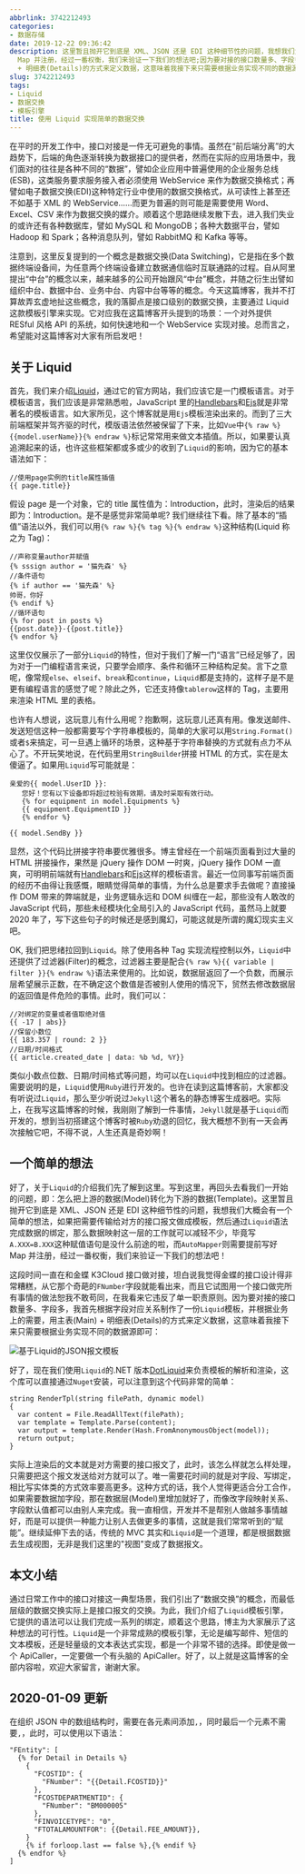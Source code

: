 ```yaml
---
abbrlink: 3742212493
categories:
- 数据存储
date: 2019-12-22 09:36:42
description: 这里暂且抛开它到底是 XML、JSON 还是 EDI 这种细节性的问题，我想我们大概会有一个简单的想法，如果把需要传输给对方的接口报文做成模板，然后通过`Liquid`语法完成数据的绑定，那么数据映射这一层的工作就可以减轻不少，毕竟写`A.XXX=B.XXX`这种赋值语句是没什么前途的啦，而`AutoMapper`则需要提前写好
  Map 并注册，经过一番权衡，我们来验证一下我们的想法吧;因为要对接的接口数量多、字段多，我首先根据字段对应关系制作了一份`Liquid`模板，并根据业务上的需要，用主表(Main)
  + 明细表(Details)的方式来定义数据，这意味着我接下来只需要根据业务实现不同的数据源即可：;为此，我们介绍了`Liquid`模板引擎，它提供的语法可以让我们完成一系列的绑定，顺着这个思路，博主为大家展示了这种想法的可行性
slug: 3742212493
tags:
- Liquid
- 数据交换
- 模板引擎
title: 使用 Liquid 实现简单的数据交换
---
```


在平时的开发工作中，接口对接是一件无可避免的事情。虽然在“前后端分离”的大趋势下，后端的角色逐渐转换为数据接口的提供者，然而在实际的应用场景中，我们面对的往往是各种不同的“数据”，譬如企业应用中普遍使用的企业服务总线(ESB)，这类服务要求服务接入者必须使用 WebService 来作为数据交换格式；再譬如电子数据交换(EDI)这种特定行业中使用的数据交换格式，从可读性上甚至还不如基于 XML 的 WebService……而更为普遍的则可能是需要使用 Word、Excel、CSV 来作为数据交换的媒介。顺着这个思路继续发散下去，进入我们失业的或许还有各种数据库，譬如 MySQL 和 MongoDB；各种大数据平台，譬如 Hadoop 和 Spark；各种消息队列，譬如 RabbitMQ 和 Kafka 等等。

注意到，这里反复提到的一个概念是数据交换(Data Switching)，它是指在多个数据终端设备间，为任意两个终端设备建立数据通信临时互联通路的过程。自从阿里提出“中台”的概念以来，越来越多的公司开始跟风“中台”概念，并随之衍生出譬如组织中台、数据中台、业务中台、内容中台等等的概念。今天这篇博客，我并不打算故弄玄虚地扯这些概念，我的落脚点是接口级别的数据交换，主要通过 Liquid 这款模板引擎来实现。它对应我在这篇博客开头提到的场景：一个对外提供 RESful 风格 API 的系统，如何快速地和一个 WebService 实现对接。总而言之，希望能对这篇博客对大家有所启发吧！

## 关于 Liquid

首先，我们来介绍[Liquid](https://shopify.github.io/liquid)，通过它的官方网站，我们应该它是一门模板语言。对于模板语言，我们应该是非常熟悉啦，JavaScript 里的[Handlebars](https://handlebarjs.com)和[Ejs](https://ejs.bootcss.com)就是非常著名的模板语言。如大家所见，这个博客就是用`Ejs`模板渲染出来的。而到了三大前端框架并驾齐驱的时代，模版语法依然被保留了下来，比如`Vue`中`{% raw %}{{model.userName}}{% endraw %}`标记常常用来做文本插值。所以，如果要认真追溯起来的话，也许这些框架都或多或少的收到了`Liquid`的影响，因为它的基本语法如下：

```plain
//使用page实例的title属性插值
{{ page.title}}
```

假设 page 是一个对象，它的 title 属性值为：Introduction，此时，渲染后的结果即为：Introduction。是不是感觉非常简单呢? 我们继续往下看。除了基本的“插值”语法以外，我们可以用`{% raw %}{% tag %}{% endraw %}`这种结构(Liquid 称之为 Tag)：

```plain
//声称变量author并赋值
{% sssign author = '猫先森' %}
//条件语句
{% if author == '猫先森' %}
帅哥，你好
{% endif %}
//循环语句
{% for post in posts %}
{{post.date}}-{{post.title}}
{% endfor %}
```

这里仅仅展示了一部分`Liquid`的特性，但对于我们了解一门“语言”已经足够了，因为对于一门编程语言来说，只要学会顺序、条件和循环三种结构足矣。言下之意呢，像常规`else`、`elseif`、`break`和`continue`，`Liquid`都是支持的，这样子是不是更有编程语言的感觉了呢？除此之外，它还支持像`tablerow`这样的 Tag，主要用来渲染 HTML 里的表格。

也许有人想说，这玩意儿有什么用呢？抱歉啊，这玩意儿还真有用。像发送邮件、发送短信这种一般都需要写个字符串模板的，简单的大家可以用`String.Format()`或者`$`来搞定，可一旦遇上循环的场景，这种基于字符串替换的方式就有点力不从心了。不开玩笑地说，在代码里用`StringBuilder`拼接 HTML 的方式，实在是太傻逼了。如果用`Liquid`写可能就是：

```plain
亲爱的{{ model.UserID }}:
   您好！您有以下设备即将超过校验有效期，请及时采取有效行动。
   {% for equipment in model.Equipments %}
   {{ equipment.EquipmentID }}
   {% endfor %}
   
{{ model.SendBy }}
```

显然，这个代码比拼接字符串要优雅很多。博主曾经在一个前端页面看到过大量的 HTML 拼接操作，果然是 jQuery 操作 DOM 一时爽，jQuery 操作 DOM 一直爽，可明明前端就有[Handlebars](https://handlebarjs.com)和[Ejs](https://ejs.bootcss.com)这样的模板语言。最近一位同事写前端页面的经历不由得让我感慨，眼睛觉得简单的事情，为什么总是要求手去做呢？直接操作 DOM 带来的弊端就是，业务逻辑永远和 DOM 纠缠在一起，那些没有人敢改的 JavaScript 代码，那些未经模块化全局引入的 JavaScript 代码，虽然马上就要 2020 年了，写下这些句子的时候还是感到魔幻，可能这就是所谓的魔幻现实主义吧。

OK, 我们把思绪拉回到`Liquid`。除了使用各种 Tag 实现流程控制以外，`Liquid`中还提供了过滤器(Filter)的概念，过滤器主要是配合`{% raw %}{{ variable | filter }}{% endraw %}`语法来使用的。比如说，数据层返回了一个负数，而展示层希望展示正数，在不确定这个数值是否被别人使用的情况下，贸然去修改数据层的返回值是件危险的事情。此时，我们可以：

```plain
//对绑定的变量或者值取绝对值
{{ -17 | abs}}
//保留小数位
{{ 183.357 | round: 2 }}
//日期/时间格式
{{ article.created_date | data: %b %d, %Y}}
```

类似小数点位数、日期/时间格式等问题，均可以在`Liquid`中找到相应的过滤器。需要说明的是，`Liquid`使用`Ruby`进行开发的。也许在读到这篇博客前，大家都没有听说过`Liquid`，那么至少听说过`Jekyll`这个著名的静态博客生成器吧。实际上，在我写这篇博客的时候，我刚刚了解到一件事情，`Jekyll`就是基于`Liquid`而开发的，想到当初搭建这个博客时被`Ruby`劝退的回忆，我大概想不到有一天会再次接触它吧，不得不说，人生还真是奇妙啊！

## 一个简单的想法

好了，关于`Liquid`的介绍我们先了解到这里。写到这里，再回头去看我们一开始的问题，即：怎么把上游的数据(Model)转化为下游的数据(Template)。这里暂且抛开它到底是 XML、JSON 还是 EDI 这种细节性的问题，我想我们大概会有一个简单的想法，如果把需要传输给对方的接口报文做成模板，然后通过`Liquid`语法完成数据的绑定，那么数据映射这一层的工作就可以减轻不少，毕竟写`A.XXX=B.XXX`这种赋值语句是没什么前途的啦，而`AutoMapper`则需要提前写好 Map 并注册，经过一番权衡，我们来验证一下我们的想法吧！

这段时间一直在和金蝶 K3Cloud 接口做对接，坦白说我觉得金蝶的接口设计得非常糟糕，从它那个奇葩的`FNumber`字段就能看出来，而且它试图用一个接口做完所有事情的做法恕我不敢苟同，在我看来它违反了单一职责原则。因为要对接的接口数量多、字段多，我首先根据字段对应关系制作了一份`Liquid`模板，并根据业务上的需要，用主表(Main) + 明细表(Details)的方式来定义数据，这意味着我接下来只需要根据业务实现不同的数据源即可：

![基于Liquid的JSON报文模板](https://i.loli.net/2019/12/23/HABb1GTJ3NCwedR.png)


好了，现在我们使用`Liquid`的.NET 版本[DotLiquid](http://dotliquidmarkup.org)来负责模板的解析和渲染，这个库可以直接通过`Nuget`安装，可以注意到这个代码非常的简单：

```CSharp
string RenderTpl(string filePath, dynamic model)
{
  var content = File.ReadAllText(filePath);
  var template = Template.Parse(content);
  var output = template.Render(Hash.FromAnonymousObject(model));
  return output;
}
```

实际上渲染后的文本就是对方需要的接口报文了，此时，该怎么样就怎么样处理，只需要把这个报文发送给对方就可以了。唯一需要花时间的就是对字段、写绑定，相比写实体类的方式效率要高更多。这种方式的话，我个人觉得更适合分工合作，如果需要数据加字段，那在数据层(Model)里增加就好了，而像改字段映射关系、字段默认值都可以由别人来完成。我一直相信，开发并不是帮别人做越多事情越好，而是可以提供一种能力让别人去做更多的事情，这就是我们常常听到的“赋能”。继续延伸下去的话，传统的 MVC 其实和`Liquid`是一个道理，都是根据数据去生成视图，无非是我们这里的"视图"变成了数据报文。

## 本文小结
通过日常工作中的接口对接这一典型场景，我们引出了“数据交换”的概念，而最低层级的数据交换实际上是接口报文的交换。为此，我们介绍了`Liquid`模板引擎，它提供的语法可以让我们完成一系列的绑定，顺着这个思路，博主为大家展示了这种想法的可行性。`Liquid`是一个非常成熟的模板引擎，无论是编写邮件、短信的文本模板，还是轻量级的文本表达式实现，都是一个非常不错的选择。即使是做一个 ApiCaller，一定要做一个有头脑的 ApiCaller。好了，以上就是这篇博客的全部内容啦，欢迎大家留言，谢谢大家。

## 2020-01-09 更新
在组织 JSON 中的数组结构时，需要在各元素间添加`,`，同时最后一个元素不需要`,`，此时，可以使用以下语法：
```plain
"FEntity": [
  {% for Detail in Details %}
    {
      "FCOSTID": {
        "FNumber": "{{Detail.FCOSTID}}"
      },
      "FCOSTDEPARTMENTID": {
        "FNumber": "BM000005"
      },
      "FINVOICETYPE": "0",
      "FTOTALAMOUNTFOR": {{Detail.FEE_AMOUNT}},
    }
    {% if forloop.last == false %},{% endif %}
  {% endfor %}
]
```